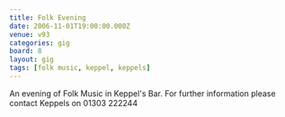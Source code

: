 ```yaml
---
title: Folk Evening
date: 2006-11-01T19:00:00.000Z
venue: v93
categories: gig
board: 8
layout: gig
tags: [folk music, keppel, keppels]
---
```

An evening of Folk Music in Keppel's Bar. For further information please contact Keppels on 01303 222244